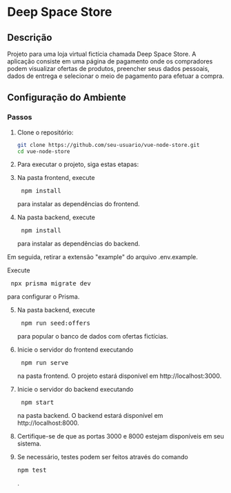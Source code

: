 # Deep Space Store

## Descrição

Projeto para uma loja virtual fictícia chamada Deep Space Store. A aplicação consiste em uma página de pagamento onde os compradores podem visualizar ofertas de produtos, preencher seus dados pessoais, dados de entrega e selecionar o meio de pagamento para efetuar a compra.

## Configuração do Ambiente

### Passos

1. Clone o repositório:
    ```sh
    git clone https://github.com/seu-usuario/vue-node-store.git
    cd vue-node-store
    ```
2. Para executar o projeto, siga estas etapas:


3. Na pasta frontend, execute <pre> npm install </pre> para instalar as dependências do frontend.


4. Na pasta backend, execute <pre> npm install </pre> para instalar as dependências do backend.

Em seguida, retirar a extensão "example" do arquivo .env.example.

Execute <pre> npx prisma migrate dev </pre> para configurar o Prisma.


5. Na pasta backend, execute <pre> npm run seed:offers </pre> para popular o banco de dados com ofertas fictícias.


6. Inicie o servidor do frontend executando <pre> npm run serve </pre> na pasta frontend. O projeto estará disponível em http://localhost:3000.


7. Inicie o servidor do backend executando <pre> npm start </pre> na pasta backend. O backend estará disponível em http://localhost:8000.


8. Certifique-se de que as portas 3000 e 8000 estejam disponíveis em seu sistema.


9. Se necessário, testes podem ser feitos através do comando <pre> npm test </pre>.